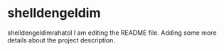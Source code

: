 # shelldengeldim
shelldengeldimrahatol
I am editing the README file. Adding some more details about the project description.

